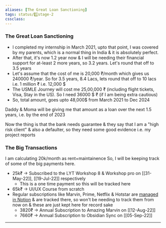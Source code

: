 ```yaml
---
aliases: [The Great Loan Sanctioning]
tags: status/1️⃣stage-2 
cssclass: 
---
```


### The Great Loan Sanctioning

- I completed my internship in March 2021, upto that point, I was covered by my parents, which is a normal thing in India & it is absolutely perfect.
- After that, it's now 1.2 year now & I will be needing their financial support for at-least 2 more years, so 3.2 years. Let's round that off to 3.5 years
- Let's assume that the cost of me is 20,000 ₹/month which gives us 240000 ₹/year. So for 3.5 years, 8.4 Lacs, lets round that off to 10 lacs i.e. 1 million ₹ i.e. 12,000 $
- The USMLE Journey will cost me 25,00,000 ₹ (including flight tickets, Visa, Stay in the US). 
  So I need 36000 $ ₹ (if I am being extra cautious)
- So, total amount, goes upto 48,000$ from March 2021 to Dec 2024

Daddy & Moma will be giving me that amount as a loan over the next 1.5 years, i.e. by the end of 2023

Now the thing is that the bank needs guarantee & they say that I am a "high risk client" & also a defaulter, so they need some good evidence i.e. my project reports


### The Big Transactions
I am calculating 20k/month as rent+maintainence
So, I will be keeping track of some of the big payments here.

- 25k₹ → Subscribed to the LYT Workshop 8 & Workshop pro on [[31-May-22]],  [[19-Jul-22]] respectively
	- This is a one time payment so this will be tracked here
- 65k₹ → UI/UX Course from scratch	
- Regular subscriptions like Marvin, Prime, Netflix & Hotstar are [managed in Notion](https://www.notion.so/e803d440d02a42029f712a99f8baa0ce?v=9133c42aed5e41a7844c474dfced7a44) & are tracked there, so won't be needing to track them from now on & these are just kept here for record sake
	- 3820₹ → Annual Subscription to Amazing Marvin on [[12-Aug-22]]
	- 7660₹ → Annual Subscription to Obsidian Sync on [[05-Sep-22]]	

---

